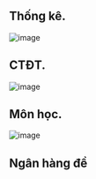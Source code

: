 ## Thống kê.

![image](https://user-images.githubusercontent.com/83637938/117098096-ac75cb80-ad97-11eb-9026-055061180e87.png)

## CTĐT.
![image](https://user-images.githubusercontent.com/83637938/117098150-d3cc9880-ad97-11eb-8677-ac5891edb116.png)

## Môn học.
![image](https://user-images.githubusercontent.com/83637938/117098252-21490580-ad98-11eb-97bf-0e7bdca0da3f.png)

## Ngân hàng đề


